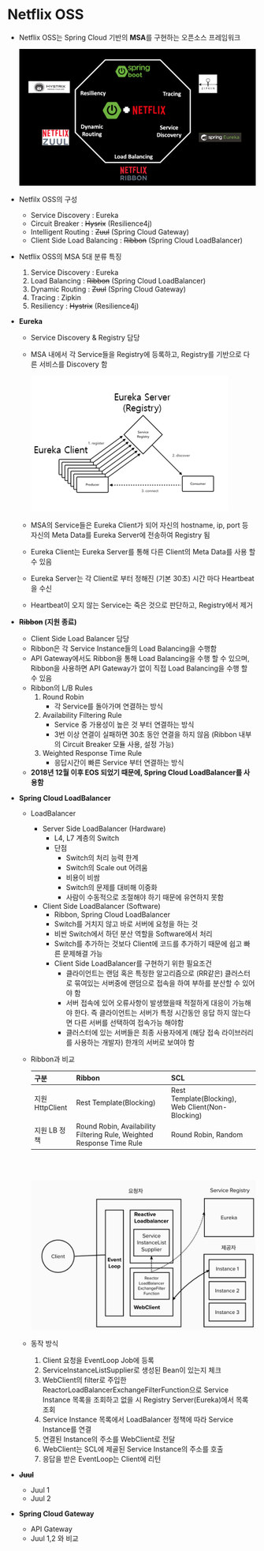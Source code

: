 # Netflix OSS

- Netflix OSS는 Spring Cloud 기반의 **MSA**를 구현하는 오픈소스 프레임워크

    ![netflix-oss-framework.webp](./assets/netflix-oss-framework.webp)

- Netfilx OSS의 구성
  - Service Discovery : Eureka
  - Circuit Breaker : ~~Hysrix~~ (Resilience4j)
  - Intelligent Routing : ~~Zuul~~ (Spring Cloud Gateway)
  - Client Side Load Balancing : ~~Ribbon~~ (Spring Cloud LoadBalancer)
  
- Netflix OSS의 MSA 5대 분류 특징
  1. Service Discovery : Eureka
  2. Load Balancing : ~~Ribbon~~ (Spring Cloud LoadBalancer)
  3. Dynamic Routing : ~~Zuul~~ (Spring Cloud Gateway)
  4. Tracing : Zipkin 
  5. Resiliency : ~~Hystrix~~ (Resilience4j)

- **Eureka**
  - Service Discovery & Registry 담당
  - MSA 내에서 각 Service들을 Registry에 등록하고, Registry를 기반으로 다른 서비스를 Discovery 함
  
     ![eureka](./assets/eureka.png)
  - MSA의 Service들은 Eureka Client가 되어 자신의 hostname, ip, port 등 자신의 Meta Data를 Eureka Server에 전송하여 Registry 됨
  - Eureka Client는 Eureka Server를 통해 다른 Client의 Meta Data를 사용 할 수 있음
  - Eureka Server는 각 Client로 부터 정해진 (기본 30초) 시간 마다 Heartbeat을 수신
  - Heartbeat이 오지 않는 Service는 죽은 것으로 판단하고, Registry에서 제거
  
- **~~Ribbon~~ (지원 종료)**
  - Client Side Load Balancer 담당
  - Ribbon은 각 Service Instance들의 Load Balancing을 수행함
  - API Gateway에서도 Ribbon을 통해 Load Balancing을 수행 할 수 있으며, Ribbon을 사용하면 API Gateway가 없이 직접 Load Balancing을 수행 할 수 있음
  - Ribbon의 L/B Rules
    1. Round Robin
        - 각 Service를 돌아가며 연결하는 방식
    2. Availability Filtering Rule
         - Service 중 가용성이 높은 것 부터 연결하는 방식
         - 3번 이상 연결이 실패하면 30초 동안 연결을 하지 않음 (Ribbon 내부의 Circuit Breaker 모듈 사용, 설정 가능)
    3. Weighted Response Time Rule
         - 응답시간이 빠른 Service 부터 연결하는 방식
  - **2018년 12월 이후 EOS 되었기 때문에, Spring Cloud LoadBalancer를 사용함**


- **Spring Cloud LoadBalancer**
  - LoadBalancer
    - Server Side LoadBalancer (Hardware)
       -  L4, L7 계층의 Switch
       -  단점
          - Switch의 처리 능력 한계
          - Switch의 Scale out 어려움
          - 비용이 비쌈
          - Switch의 문제를 대비해 이중화
          - 사람이 수동적으로 조절해야 하기 때문에 유연하지 못함
    - Client Side LoadBalancer (Software)
      - Ribbon, Spring Cloud LoadBalancer
      - Switch를 거치지 않고 바로 서버에 요청을 하는 것
      - 비싼 Switch에서 하던 분산 역할을 Software에서 처리
      - Switch를 추가하는 것보다 Client에 코드를 추가하기 때문에 쉽고 빠른 문제해결 가능
      - Client Side LoadBalancer를 구현하기 위한 필요조건
        - 클라이언트는 랜덤 혹은 특정한 알고리즘으로 (RR같은) 클러스터로 묶여있는 서버중에 랜덤으로 접속을 하여 부하를 분산할 수 있어야 함
        - 서버 접속에 있어 오류사항이 발생했을때 적절하게 대응이 가능해야 한다. 즉 클라이언트는 서버가 특정 시간동안 응답 하지 않는다면 다른 서버를 선택하여 접속가능 해야함
        - 클러스터에 있는 서버들은 최종 사용자에게 (해당 접속 라이브러리를 사용하는 개발자) 한개의 서버로 보여야 함

  - Ribbon과 비교

    |구분|Ribbon|SCL|
    |:----|:----|:----|
    |지원 HttpClient|Rest Template(Blocking)|Rest Template(Blocking), Web Client(Non-Blocking)|
    |지원 LB 정책| Round Robin, Availability Filtering Rule, Weighted Response Time Rule | Round Robin, Random |
    
     </br></br>

    ![scl.png](./asset/../assets/scl.png)

  - 동작 방식
    1. Client 요청을 EventLoop Job에 등록
    2. ServiceInstanceListSupplier로 생성된 Bean이 있는지 체크
    3. WebClient의 filter로 주입한 ReactorLoadBalancerExchangeFilterFunction으로 Service Instance 목록을 조회하고 없을 시 Registry Server(Eureka)에서 목록 조회
    4. Service Instance 목록에서 LoadBalancer 정책에 따라 Service Instance를 연결
    5. 연결된 Instance의 주소를 WebClient로 전달
    6. WebClient는 SCL에 제골된 Service Instance의 주소를 호출
    7. 응답을 받은 EventLoop는 Client에 리턴
   
- **~~Juul~~**
  - Juul 1
  - Juul 2

- **Spring Cloud Gateway**
  - API Gateway
  - Juul 1,2 와 비교